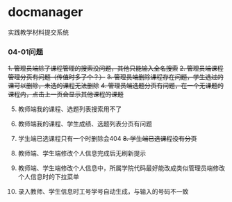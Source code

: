 # docmanager

实践教学材料提交系统


### 04-01问题

~~1. 管理员端除了课程管理的搜索没问题，其他只能输入全名搜索~~
~~2. 管理员端课程管理分页有问题（传值时多了个？）~~
~~3. 管理员端删除课程存在问题，学生选过的课可以删除，未选的课程无法删除~~
~~4. 管理员端选题分页有问题，在一个无课题的课程内，点击上一页会显示其他课程的课题~~
   
5. 教师端我的课程、选题列表搜索用不了
6. 教师端我的课程、学生成绩、选题列表分页有问题
   
7. 学生端已选课程只有一个时删除会404
~~8. 学生端已选课程没有分页~~
   
9. 教师端、学生端修改个人信息完成后无刷新提示
10. 教师端、学生端修改个人信息中，所属学院代码最好能改成类似管理员端修改个人信息时的下拉菜单
   
11. 录入教师、学生信息时工号学号自动生成，与输入的号码不一致
